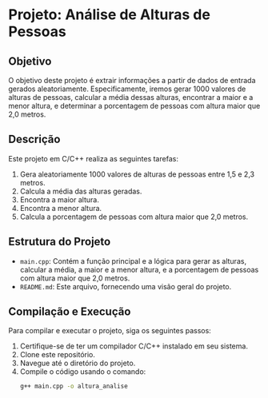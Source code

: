 # Projeto: Análise de Alturas de Pessoas

## Objetivo

O objetivo deste projeto é extrair informações a partir de dados de entrada gerados aleatoriamente. Especificamente, iremos gerar 1000 valores de alturas de pessoas, calcular a média dessas alturas, encontrar a maior e a menor altura, e determinar a porcentagem de pessoas com altura maior que 2,0 metros.

## Descrição

Este projeto em C/C++ realiza as seguintes tarefas:

1. Gera aleatoriamente 1000 valores de alturas de pessoas entre 1,5 e 2,3 metros.
2. Calcula a média das alturas geradas.
3. Encontra a maior altura.
4. Encontra a menor altura.
5. Calcula a porcentagem de pessoas com altura maior que 2,0 metros.

## Estrutura do Projeto

- `main.cpp`: Contém a função principal e a lógica para gerar as alturas, calcular a média, a maior e a menor altura, e a porcentagem de pessoas com altura maior que 2,0 metros.
- `README.md`: Este arquivo, fornecendo uma visão geral do projeto.

## Compilação e Execução

Para compilar e executar o projeto, siga os seguintes passos:

1. Certifique-se de ter um compilador C/C++ instalado em seu sistema.
2. Clone este repositório.
3. Navegue até o diretório do projeto.
4. Compile o código usando o comando:
   ```bash
   g++ main.cpp -o altura_analise
